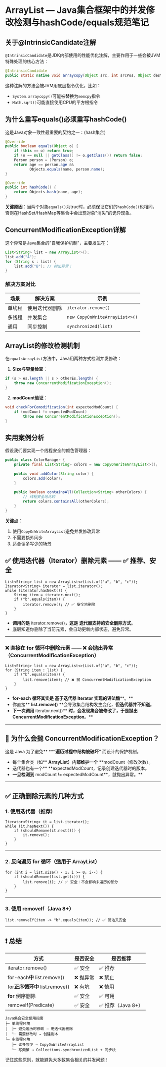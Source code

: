 # ArrayList — Java集合框架中的并发修改检测与hashCode/equals规范笔记

## 关于@IntrinsicCandidate注解

`@IntrinsicCandidate`是JDK内部使用的性能优化注解，主要作用于一些会被JVM特殊处理的核心方法：

```java
@IntrinsicCandidate
public static native void arraycopy(Object src, int srcPos, Object dest, int destPos, int length);
```

这种注解的方法会被JVM用底层指令优化，比如：

- `System.arraycopy()`可能被替换为`memcpy`指令
- `Math.sqrt()`可能直接使用CPU的平方根指令

## 为什么重写equals()必须重写hashCode()

这是Java对象一致性最重要的契约之一：(hash集合)

```java
@Override
public boolean equals(Object o) {
    if (this == o) return true;
    if (o == null || getClass() != o.getClass()) return false;
    Person person = (Person) o;
    return age == person.age && 
           Objects.equals(name, person.name);
}

@Override
public int hashCode() {
    return Objects.hash(name, age);
}
```

**关键原因**：当两个对象`equals()`为true时，必须保证它们的`hashCode()`也相同，否则在HashSet/HashMap等集合中会出现对象"消失"的诡异现象。

## ConcurrentModificationException详解

这个异常是Java集合的"自我保护机制"，主要发生在：

```java
List<String> list = new ArrayList<>();
list.add("A");
for (String s : list) {
    list.add("B"); // 抛出异常！
}
```

### 解决方案对比


| 场景   | 解决方案       | 示例                           |
| ------ | -------------- | ------------------------------ |
| 单线程 | 使用迭代器删除 | `iterator.remove()`            |
| 多线程 | 并发集合       | `new CopyOnWriteArrayList<>()` |
| 通用   | 同步控制       | `synchronized(list)`           |

## ArrayList的修改检测机制

在`equalsArrayList`方法中，Java用两种方式检测并发修改：

1. **Size与容量检查**：

```java
if (s > es.length || s > otherEs.length) {
    throw new ConcurrentModificationException();
}
```

2. **modCount验证**：

```java
void checkForComodification(int expectedModCount) {
    if (modCount != expectedModCount)
        throw new ConcurrentModificationException();
}
```

## 实用案例分析

假设我们要实现一个线程安全的颜色管理器：

```java
public class ColorManager {
    private final List<String> colors = new CopyOnWriteArrayList<>();
  
    public void addColor(String color) {
        colors.add(color);
    }
  
    public boolean containsAll(Collection<String> otherColors) {
        // 线程安全地比较
        return colors.containsAll(otherColors);
    }
}
```

**关键点**：

1. 使用`CopyOnWriteArrayList`避免并发修改异常
2. 不需要额外同步
3. 适合读多写少的场景

## **✅ 使用迭代器（Iterator）删除元素 —— ✅ 推荐、安全**

```
List<String> list = new ArrayList<>(List.of("a", "b", "c"));
Iterator<String> iterator = list.iterator();
while (iterator.hasNext()) {
    String item = iterator.next();
    if ("b".equals(item)) {
        iterator.remove(); // ✅ 安全地删除
    }
}
```

* **调用的是** iterator.remove()**，这是** **迭代器支持的安全删除方式**。
* 底层知道你删除了当前元素，会自动更新内部状态，避免异常。

---

### **❌ 直接在** ******for**** 循环中删除元素 —— ❌ 会抛出异常（****ConcurrentModificationException****）**

```
List<String> list = new ArrayList<>(List.of("a", "b", "c"));
for (String item : list) {
    if ("b".equals(item)) {
        list.remove(item); // ❌ 抛 ConcurrentModificationException
    }
}
```

* **for-each** **循环其实是** **基于迭代器 Iterator 实现的语法糖****。**
* 你直接** **list.remove()** **会导致集合结构发生变化，**但迭代器并不知道**。
* **下一次调用** iterator.next()** **时，会发现集合被修改了，于是抛出** **ConcurrentModificationException**。**

---

## **🧠 为什么会抛** ******ConcurrentModificationException****？**

这是 Java 为了避免** ****“遍历过程中结构被破坏”** 而设计的保护机制。

* 每个集合类（如** **ArrayList）内部维护一个** **modCount（修改次数）。
* 迭代器也有一个** **expectedModCount，记录创建迭代器时的版本。
* **一旦检测到** modCount != expectedModCount**，就抛出异常。**

---

## **✅ 正确删除元素的几种方式**

### **1. 使用迭代器（推荐）**

```
Iterator<String> it = list.iterator();
while (it.hasNext()) {
    if (shouldRemove(it.next())) {
        it.remove();
    }
}
```

---

### **2. 反向遍历** ******for**** 循环（适用于** ******ArrayList****）**

```
for (int i = list.size() - 1; i >= 0; i--) {
    if (shouldRemove(list.get(i))) {
        list.remove(i); // ✅ 安全：不会影响未遍历的部分
    }
}
```

---

### **3. 使用** ******removeIf****（Java 8+）**

```
list.removeIf(item -> "b".equals(item)); // ✅ 简洁又安全
```

---

## **❗ 总结**


| **方式**                        | **是否安全** | **是否推荐**       |
| ------------------------------- | ------------ | ------------------ |
| iterator.remove()               | ✅ 安全      | ✅ 推荐            |
| for-each**中** list.remove()    | ❌ 抛异常    | ❌ 禁止            |
| for**正序循环中** list.remove() | ❌ 有坑      | ❌ 慎用            |
| **for** 倒序删除                | ✅ 安全      | ✅ 可用            |
| removeIf(Predicate)             | ✅ 安全      | ✅ 推荐（Java 8+） |

```
Java集合安全使用指南
├─ 单线程环境
│  ├─ 避免遍历时修改 → 用迭代器删除
│  └─ 需要修改时 → 创建副本
└─ 多线程环境
   ├─ 读多写少 → CopyOnWriteArrayList
   └─ 写频繁 → Collections.synchronizedList + 同步块
```

记住这些原则，就能避免大多数集合相关的并发问题！

